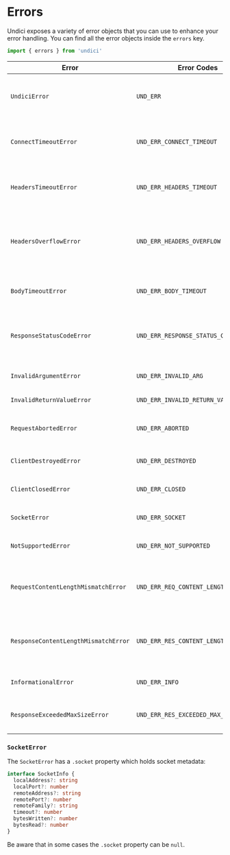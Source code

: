 # Errors

Undici exposes a variety of error objects that you can use to enhance your error handling.
You can find all the error objects inside the `errors` key.

```js
import { errors } from 'undici'
```

| Error                                | Error Codes                           | Description                                                               |
| ------------------------------------ | ------------------------------------- | ------------------------------------------------------------------------- |
| `UndiciError`                        | `UND_ERR`                             | all errors below are extended from `UndiciError`.                         |
| `ConnectTimeoutError`                | `UND_ERR_CONNECT_TIMEOUT`             | socket is destroyed due to connect timeout.                               |
| `HeadersTimeoutError`                | `UND_ERR_HEADERS_TIMEOUT`             | socket is destroyed due to headers timeout.                               |
| `HeadersOverflowError`               | `UND_ERR_HEADERS_OVERFLOW`            | socket is destroyed due to headers' max size being exceeded.              |
| `BodyTimeoutError`                   | `UND_ERR_BODY_TIMEOUT`                | socket is destroyed due to body timeout.                                  |
| `ResponseStatusCodeError`            | `UND_ERR_RESPONSE_STATUS_CODE`        | an error is thrown when `throwOnError` is `true` for status codes >= 400. |
| `InvalidArgumentError`               | `UND_ERR_INVALID_ARG`                 | passed an invalid argument.                                               |
| `InvalidReturnValueError`            | `UND_ERR_INVALID_RETURN_VALUE`        | returned an invalid value.                                                |
| `RequestAbortedError`                | `UND_ERR_ABORTED`                     | the request has been aborted by the user                                  |
| `ClientDestroyedError`               | `UND_ERR_DESTROYED`                   | trying to use a destroyed client.                                         |
| `ClientClosedError`                  | `UND_ERR_CLOSED`                      | trying to use a closed client.                                            |
| `SocketError`                        | `UND_ERR_SOCKET`                      | there is an error with the socket.                                        |
| `NotSupportedError`                  | `UND_ERR_NOT_SUPPORTED`               | encountered unsupported functionality.                                    |
| `RequestContentLengthMismatchError`  | `UND_ERR_REQ_CONTENT_LENGTH_MISMATCH` | request body does not match content-length header                         |
| `ResponseContentLengthMismatchError` | `UND_ERR_RES_CONTENT_LENGTH_MISMATCH` | response body does not match content-length header                        |
| `InformationalError`                 | `UND_ERR_INFO`                        | expected error with reason                                                |
| `ResponseExceededMaxSizeError`       | `UND_ERR_RES_EXCEEDED_MAX_SIZE`       | response body exceed the max size allowed                                 |

### `SocketError`

The `SocketError` has a `.socket` property which holds socket metadata:

```ts
interface SocketInfo {
  localAddress?: string
  localPort?: number
  remoteAddress?: string
  remotePort?: number
  remoteFamily?: string
  timeout?: number
  bytesWritten?: number
  bytesRead?: number
}
```

Be aware that in some cases the `.socket` property can be `null`.
